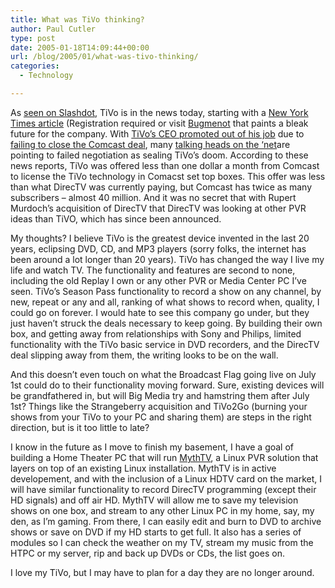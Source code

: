 ```yaml
---
title: What was TiVo thinking?
author: Paul Cutler
type: post
date: 2005-01-18T14:09:44+00:00
url: /blog/2005/01/what-was-tivo-thinking/
categories:
  - Technology

---
```

As [seen on Slashdot][1], TiVo is in the news today, starting with a [New York Times article][2] (Registration required or visit [Bugmenot][3] that paints a bleak future for the company. With [TiVo&#8217;s CEO promoted out of his job][4] due to [failing to close the Comcast deal][5], many [talking heads on the &#8216;net][6]are pointing to failed negotiation as sealing TiVo&#8217;s doom. According to these news reports, TiVo was offered less than one dollar a month from Comcast to license the TiVo technology in Comacst set top boxes. This offer was less than what DirecTV was currently paying, but Comcast has twice as many subscribers &#8211; almost 40 million. And it was no secret that with Rupert Murdoch&#8217;s acquisition of DirecTV that DirecTV was looking at other PVR ideas than TiVO, which has since been announced.

My thoughts? I believe TiVo is the greatest device invented in the last 20 years, eclipsing DVD, CD, and MP3 players (sorry folks, the internet has been around a lot longer than 20 years). TiVo has changed the way I live my life and watch TV. The functionality and features are second to none, including the old Replay I own or any other PVR or Media Center PC I&#8217;ve seen. TiVo&#8217;s Season Pass functionality to record a show on any channel, by new, repeat or any and all, ranking of what shows to record when, quality, I could go on forever. I would hate to see this company go under, but they just haven&#8217;t struck the deals necessary to keep going. By building their own box, and getting away from relationships with Sony and Philips, limited functionality with the TiVo basic service in DVD recorders, and the DirecTV deal slipping away from them, the writing looks to be on the wall.

And this doesn&#8217;t even touch on what the Broadcast Flag going live on July 1st could do to their functionality moving forward. Sure, existing devices will be grandfathered in, but will Big Media try and hamstring them after July 1st? Things like the Strangeberry acquisition and TiVo2Go (burning your shows from your TiVo to your PC and sharing them) are steps in the right direction, but is it too little to late?

I know in the future as I move to finish my basement, I have a goal of building a Home Theater PC that will run [MythTV][7], a Linux PVR solution that layers on top of an existing Linux installation. MythTV is in active developement, and with the inclusion of a Linux HDTV card on the market, I will have similar functionality to record DirecTV programming (except their HD signals) and off air HD. MythTV will allow me to save my television shows on one box, and stream to any other Linux PC in my home, say, my den, as I&#8217;m gaming. From there, I can easily edit and burn to DVD to archive shows or save on DVD if my HD starts to get full. It also has a series of modules so I can check the weather on my TV, stream my music from the HTPC or my server, rip and back up DVDs or CDs, the list goes on.

I love my TiVo, but I may have to plan for a day they are no longer around.

 [1]: http://slashdot.org/article.pl?sid=05/01/18/0125256&tid=129&tid=1
 [2]: http://nytimes.com/2005/01/17/technology/17tivo.html
 [3]: http://www.bugmenot.com
 [4]: http://www.gigaom.com/2005/01/13/tivo-ceo-to-go/
 [5]: http://www.pvrblog.com/pvr/2005/01/tivo_walked_awa.html
 [6]: http://www.gigaom.com/2005/01/17/tivo2doom/
 [7]: http://www.mythtv.org